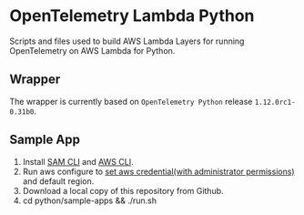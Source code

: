 # OpenTelemetry Lambda Python

Scripts and files used to build AWS Lambda Layers for running OpenTelemetry on AWS Lambda for Python.

## Wrapper

The wrapper is currently based on `OpenTelemetry Python` release `1.12.0rc1-0.31b0`.

## Sample App 

1. Install [SAM CLI](https://docs.aws.amazon.com/serverless-application-model/latest/developerguide/serverless-sam-cli-install.html) and [AWS CLI](https://docs.aws.amazon.com/cli/latest/userguide/install-cliv2.html).
2. Run aws configure to [set aws credential(with administrator permissions)](https://docs.aws.amazon.com/serverless-application-model/latest/developerguide/serverless-sam-cli-install-mac.html#serverless-sam-cli-install-mac-iam-permissions) and default region.
3. Download a local copy of this repository from Github.
4. cd python/sample-apps && ./run.sh
